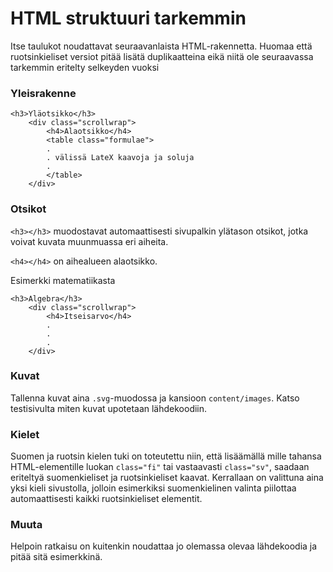 # HTML struktuuri tarkemmin

Itse taulukot noudattavat seuraavanlaista HTML-rakennetta. Huomaa että ruotsinkieliset versiot pitää
lisätä duplikaatteina eikä niitä ole seuraavassa tarkemmin eritelty selkeyden vuoksi

### Yleisrakenne

```
<h3>Yläotsikko</h3>
    <div class="scrollwrap">
        <h4>Alaotsikko</h4>
        <table class="formulae">
        .
        . välissä LateX kaavoja ja soluja
        .
        </table>
    </div>
```

### Otsikot

`<h3></h3>` muodostavat automaattisesti sivupalkin ylätason otsikot, jotka voivat kuvata muunmuassa eri aiheita.

`<h4></h4>` on aihealueen alaotsikko.

Esimerkki matematiikasta

```
<h3>Algebra</h3>
    <div class="scrollwrap">
        <h4>Itseisarvo</h4>
        .
        .
        .
    </div>
```

### Kuvat

Tallenna kuvat aina `.svg`-muodossa ja kansioon `content/images`. Katso testisivulta miten kuvat upotetaan lähdekoodiin.

### Kielet

Suomen ja ruotsin kielen tuki on toteutettu niin, että lisäämällä mille tahansa HTML-elementille luokan `class="fi"` tai vastaavasti
`class="sv"`, saadaan eriteltyä suomenkieliset ja ruotsinkieliset kaavat. Kerrallaan on valittuna aina yksi kieli sivustolla, jolloin esimerkiksi 
suomenkielinen valinta piilottaa automaattisesti kaikki ruotsinkieliset elementit.

### Muuta

Helpoin ratkaisu on kuitenkin noudattaa jo olemassa olevaa lähdekoodia ja pitää sitä esimerkkinä.